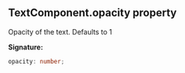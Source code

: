 
## TextComponent.opacity property

Opacity of the text. Defaults to 1

**Signature:**

```typescript
opacity: number;
```
